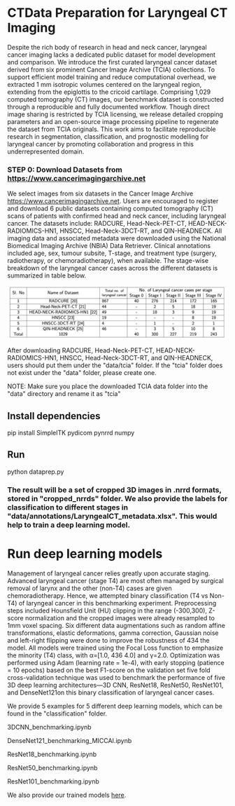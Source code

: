 # CTData Preparation for Laryngeal CT Imaging

Despite the rich body of research in head and neck cancer, laryngeal cancer imaging lacks a dedicated public dataset for model development and comparison. We introduce the first curated laryngeal cancer dataset derived from six prominent Cancer Image Archive (TCIA) collections. To support efficient model training and reduce computational overhead, we extracted 1 mm isotropic volumes centered on the laryngeal region, extending from the epiglottis to the cricoid cartilage. Comprising 1,029 computed tomography (CT) images, our benchmark dataset is constructed through a reproducible and fully documented workflow. Though direct image sharing is restricted by TCIA licensing, we release detailed cropping parameters and an open-source image processing pipeline to regenerate the dataset from TCIA originals. This work aims to facilitate reproducible research in segmentation, classification, and prognostic modelling for laryngeal cancer by promoting collaboration and progress in this underrepresented domain.

### STEP 0: Download Datasets from https://www.cancerimagingarchive.net

We select images from six datasets in the Cancer Image Archive https://www.cancerimagingarchive.net. Users are encouraged to register and download 6 public datasets containing computed tomography (CT) scans of patients with confirmed head and neck cancer, including laryngeal cancer. The datasets include: RADCURE, Head-Neck-PET-CT, HEAD-NECK-RADIOMICS-HN1, HNSCC, Head-Neck-3DCT-RT, and QIN-HEADNECK.  All imaging data and associated metadata were downloaded using the National Biomedical Imaging Archive (NBIA) Data Retriever. Clinical annotations included age, sex, tumour subsite, T-stage, and treatment type (surgery, radiotherapy, or chemoradiotherapy), when available. The stage-wise breakdown of the laryngeal cancer cases across the different datasets is summarized in table below.

![image](imgs/dataset_table.png)

After downloading RADCURE, Head-Neck-PET-CT, HEAD-NECK-RADIOMICS-HN1, HNSCC, Head-Neck-3DCT-RT, and QIN-HEADNECK, users should put them under the "data/tcia" folder. If the "tcia" folder does not exist under the "data" folder, please create one.


NOTE: Make sure you place the downloaded TCIA data folder into the "data" directory and rename it as "tcia"

## Install dependencies

pip install SimpleITK pydicom pynrrd numpy 

## Run
python dataprep.py

### The result will be a set of cropped 3D images in .nrrd formats, stored in "cropped_nrrds" folder. We also provide the labels for classification to different stages in "data/annotations/LaryngealCT_metadata.xlsx". This would help to train a deep learning model.

# Run deep learning models
Management of laryngeal cancer relies greatly upon accurate staging. Advanced laryngeal cancer (stage T4) are most often managed by surgical removal of larynx and the other (non-T4) cases are given chemoradiotherapy. Hence, we attempted binary classification (T4 vs Non-T4) of laryngeal cancer in this benchmarking experiment. Preprocessing steps included Hounsfield Unit (HU) clipping in the range (-300,300), Z-score normalization and the cropped images were already resampled to 1mm voxel spacing. Six different data augmentations such as random affine transformations, elastic deformations, gamma correction, Gaussian noise and left-right flipping were done to improve the robustness of 434
the model. All models were trained using the Focal Loss function to emphasize the minority (T4) class, with α=[1.0, 436
4.0] and γ=2.0. Optimization was performed using Adam (learning rate = 1e-4), with early stopping (patience = 10 epochs) based on the best F1-score on the validation set five fold cross-validation technique was used to benchmark the performance of five 3D deep learning architectures—3D CNN, ResNet18, ResNet50, ResNet101, and DenseNet121on this binary classification of laryngeal cancer cases.

We provide 5 examples for 5 different deep learning models, which can be found in the "classification" folder.

3DCNN_benchmarking.ipynb

DenseNet121_benchmarking_MICCAI.ipynb

ResNet18_benchmarking.ipynb

ResNet50_benchmarking.ipynb

ResNet101_benchmarking.ipynb

We also provide our trained models [here](https://drive.google.com/drive/folders/12GX54a3H0-f7VdbeWA9dXziWfezF80Fd?usp=sharing).
